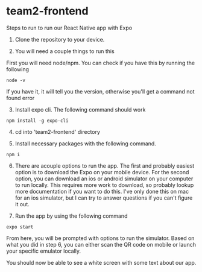 # team2-frontend

Steps to run to run our React Native app with Expo

1. Clone the repository to your device.

2. You will need a couple things to run this  

  First you will need node/npm.
  You can check if you have this by running the following

  ```
  node -v
  ```
  If you have it, it will tell you the version, otherwise you'll get a command not found error

3. Install expo cli. The following command should work
  
  ```
  npm install -g expo-cli
  ```

4. cd into 'team2-frontend' directory


5. Install necessary packages with the following command.
  ```
  npm i
  ```
  
6. There are acouple options to run the app. The first and probably easiest option is to download the Expo on your mobile device. For the second option, you can download an ios or android simulator on your computer to run locally. This requires more work to download, so probably lookup more documentation if you want to do this. I've only done this on mac for an ios simulator, but I can try to answer questions if you can't figure it out.

7. Run the app by using the following command
  
  ```
  expo start
  ```
  
From here, you will be prompted with options to run the simulator. Based on what you did in step 6, you can either scan the QR code on mobile or launch your specific emulator locally.

You should now be able to see a white screen with some text about our app.
